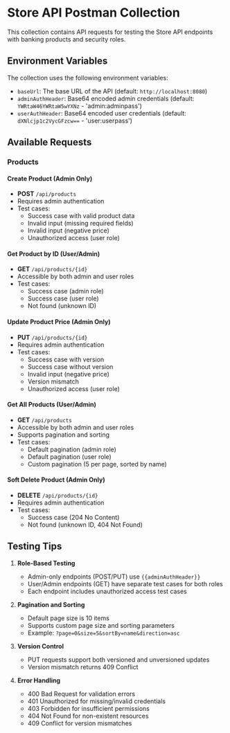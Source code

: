 # Store API Postman Collection

This collection contains API requests for testing the Store API endpoints with banking products and security roles.

## Environment Variables

The collection uses the following environment variables:

- `baseUrl`: The base URL of the API (default: `http://localhost:8080`)
- `adminAuthHeader`: Base64 encoded admin credentials (default: `YWRtaW46YWRtaW5wYXNz` - 'admin:adminpass')
- `userAuthHeader`: Base64 encoded user credentials (default: `dXNlcjp1c2VycGFzcw==` - 'user:userpass')

## Available Requests

### Products

#### Create Product (Admin Only)
- **POST** `/api/products`
- Requires admin authentication
- Test cases:
  - Success case with valid product data
  - Invalid input (missing required fields)
  - Invalid input (negative price)
  - Unauthorized access (user role)

#### Get Product by ID (User/Admin)
- **GET** `/api/products/{id}`
- Accessible by both admin and user roles
- Test cases:
  - Success case (admin role)
  - Success case (user role)
  - Not found (unknown ID)

#### Update Product Price (Admin Only)
- **PUT** `/api/products/{id}`
- Requires admin authentication
- Test cases:
  - Success case with version
  - Success case without version
  - Invalid input (negative price)
  - Version mismatch
  - Unauthorized access (user role)

#### Get All Products (User/Admin)
- **GET** `/api/products`
- Accessible by both admin and user roles
- Supports pagination and sorting
- Test cases:
  - Default pagination (admin role)
  - Default pagination (user role)
  - Custom pagination (5 per page, sorted by name)

#### Soft Delete Product (Admin Only)
- **DELETE** `/api/products/{id}`
- Requires admin authentication
- Test cases:
  - Success case (204 No Content)
  - Not found (unknown ID, 404 Not Found)

## Testing Tips

1. **Role-Based Testing**
   - Admin-only endpoints (POST/PUT) use `{{adminAuthHeader}}`
   - User/Admin endpoints (GET) have separate test cases for both roles
   - Each endpoint includes unauthorized access test cases

2. **Pagination and Sorting**
   - Default page size is 10 items
   - Supports custom page size and sorting parameters
   - Example: `?page=0&size=5&sortBy=name&direction=asc`

3. **Version Control**
   - PUT requests support both versioned and unversioned updates
   - Version mismatch returns 409 Conflict

4. **Error Handling**
   - 400 Bad Request for validation errors
   - 401 Unauthorized for missing/invalid credentials
   - 403 Forbidden for insufficient permissions
   - 404 Not Found for non-existent resources
   - 409 Conflict for version mismatches